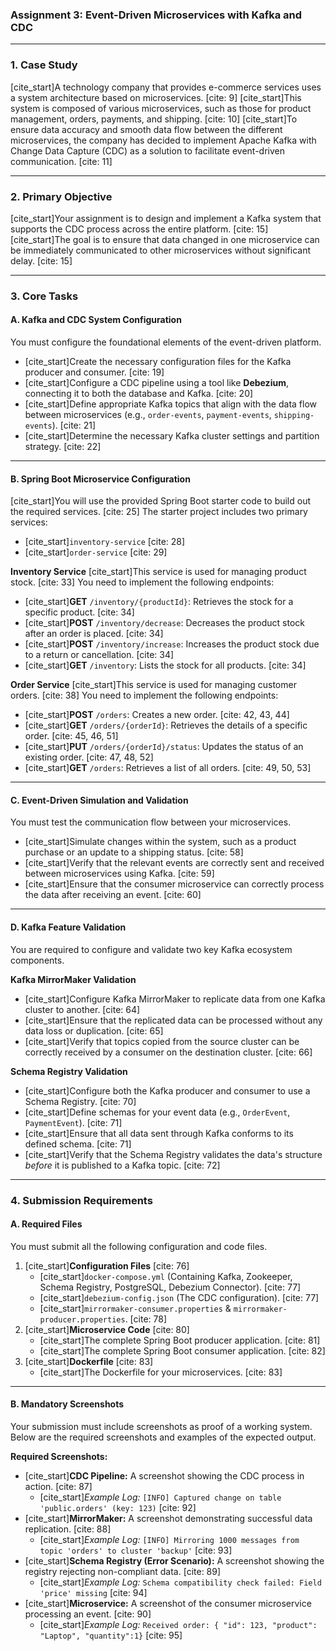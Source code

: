 ### **Assignment 3: Event-Driven Microservices with Kafka and CDC**
***

### **1. Case Study**

[cite_start]A technology company that provides e-commerce services uses a system architecture based on microservices. [cite: 9] [cite_start]This system is composed of various microservices, such as those for product management, orders, payments, and shipping. [cite: 10] [cite_start]To ensure data accuracy and smooth data flow between the different microservices, the company has decided to implement Apache Kafka with Change Data Capture (CDC) as a solution to facilitate event-driven communication. [cite: 11]

---

### **2. Primary Objective**

[cite_start]Your assignment is to design and implement a Kafka system that supports the CDC process across the entire platform. [cite: 15] [cite_start]The goal is to ensure that data changed in one microservice can be immediately communicated to other microservices without significant delay. [cite: 15]

---

### **3. Core Tasks**

#### **A. Kafka and CDC System Configuration**
You must configure the foundational elements of the event-driven platform.
* [cite_start]Create the necessary configuration files for the Kafka producer and consumer. [cite: 19]
* [cite_start]Configure a CDC pipeline using a tool like **Debezium**, connecting it to both the database and Kafka. [cite: 20]
* [cite_start]Define appropriate Kafka topics that align with the data flow between microservices (e.g., `order-events`, `payment-events`, `shipping-events`). [cite: 21]
* [cite_start]Determine the necessary Kafka cluster settings and partition strategy. [cite: 22]

***

#### **B. Spring Boot Microservice Configuration**
[cite_start]You will use the provided Spring Boot starter code to build out the required services. [cite: 25] The starter project includes two primary services:
* [cite_start]`inventory-service` [cite: 28]
* [cite_start]`order-service` [cite: 29]

**Inventory Service**
[cite_start]This service is used for managing product stock. [cite: 33] You need to implement the following endpoints:
* [cite_start]**GET** `/inventory/{productId}`: Retrieves the stock for a specific product. [cite: 34]
* [cite_start]**POST** `/inventory/decrease`: Decreases the product stock after an order is placed. [cite: 34]
* [cite_start]**POST** `/inventory/increase`: Increases the product stock due to a return or cancellation. [cite: 34]
* [cite_start]**GET** `/inventory`: Lists the stock for all products. [cite: 34]

**Order Service**
[cite_start]This service is used for managing customer orders. [cite: 38] You need to implement the following endpoints:
* [cite_start]**POST** `/orders`: Creates a new order. [cite: 42, 43, 44]
* [cite_start]**GET** `/orders/{orderId}`: Retrieves the details of a specific order. [cite: 45, 46, 51]
* [cite_start]**PUT** `/orders/{orderId}/status`: Updates the status of an existing order. [cite: 47, 48, 52]
* [cite_start]**GET** `/orders`: Retrieves a list of all orders. [cite: 49, 50, 53]

***

#### **C. Event-Driven Simulation and Validation**
You must test the communication flow between your microservices.
* [cite_start]Simulate changes within the system, such as a product purchase or an update to a shipping status. [cite: 58]
* [cite_start]Verify that the relevant events are correctly sent and received between microservices using Kafka. [cite: 59]
* [cite_start]Ensure that the consumer microservice can correctly process the data after receiving an event. [cite: 60]

***

#### **D. Kafka Feature Validation**
You are required to configure and validate two key Kafka ecosystem components.

**Kafka MirrorMaker Validation**
* [cite_start]Configure Kafka MirrorMaker to replicate data from one Kafka cluster to another. [cite: 64]
* [cite_start]Ensure that the replicated data can be processed without any data loss or duplication. [cite: 65]
* [cite_start]Verify that topics copied from the source cluster can be correctly received by a consumer on the destination cluster. [cite: 66]

**Schema Registry Validation**
* [cite_start]Configure both the Kafka producer and consumer to use a Schema Registry. [cite: 70]
* [cite_start]Define schemas for your event data (e.g., `OrderEvent`, `PaymentEvent`). [cite: 71]
* [cite_start]Ensure that all data sent through Kafka conforms to its defined schema. [cite: 71]
* [cite_start]Verify that the Schema Registry validates the data's structure *before* it is published to a Kafka topic. [cite: 72]

---

### **4. Submission Requirements**

#### **A. Required Files**
You must submit all the following configuration and code files.

1.  [cite_start]**Configuration Files** [cite: 76]
    * [cite_start]`docker-compose.yml` (Containing Kafka, Zookeeper, Schema Registry, PostgreSQL, Debezium Connector). [cite: 77]
    * [cite_start]`debezium-config.json` (The CDC configuration). [cite: 77]
    * [cite_start]`mirrormaker-consumer.properties` & `mirrormaker-producer.properties`. [cite: 78]
2.  [cite_start]**Microservice Code** [cite: 80]
    * [cite_start]The complete Spring Boot producer application. [cite: 81]
    * [cite_start]The complete Spring Boot consumer application. [cite: 82]
3.  [cite_start]**Dockerfile** [cite: 83]
    * [cite_start]The Dockerfile for your microservices. [cite: 83]

***

#### **B. Mandatory Screenshots**
Your submission must include screenshots as proof of a working system. Below are the required screenshots and examples of the expected output.

**Required Screenshots:**
* [cite_start]**CDC Pipeline:** A screenshot showing the CDC process in action. [cite: 87]
    * [cite_start]*Example Log:* `[INFO] Captured change on table 'public.orders' (key: 123)` [cite: 92]
* [cite_start]**MirrorMaker:** A screenshot demonstrating successful data replication. [cite: 88]
    * [cite_start]*Example Log:* `[INFO] Mirroring 1000 messages from topic 'orders' to cluster 'backup'` [cite: 93]
* [cite_start]**Schema Registry (Error Scenario):** A screenshot showing the registry rejecting non-compliant data. [cite: 89]
    * [cite_start]*Example Log:* `Schema compatibility check failed: Field 'price' missing` [cite: 94]
* [cite_start]**Microservice:** A screenshot of the consumer microservice processing an event. [cite: 90]
    * [cite_start]*Example Log:* `Received order: { "id": 123, "product": "Laptop", "quantity":1}` [cite: 95]
